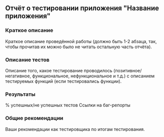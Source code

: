 ## Отчёт о тестировании приложения "Название приложения"

### Краткое описание

Краткое описание проведённой работы (должно быть 1-2 абзаца, так, чтобы прочитав их можно было не читать остальную часть отчёта).

### Описание тестов

Описание того, какое тестирование проводилось (позитивное/негативное, функциональное, нефункциональное и т.д.) с описанием тестируемых функций (если тестировались функции).

### Результаты

% успешных/не успешных тестов
Ссылки на баг-репорты

### Общие рекомендации

Ваши рекомендации как тестировщика по итогам тестирования.
